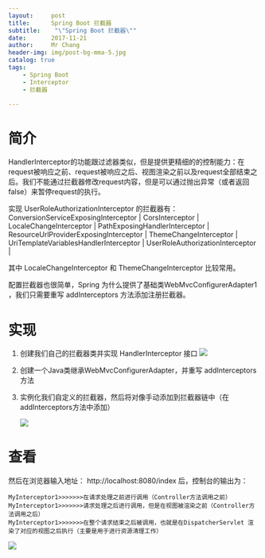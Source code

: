 ```yaml
---
layout:     post
title:     	Spring Boot 拦截器
subtitle:    "\"Spring Boot 拦截器\""
date:       2017-11-21
author:     Mr Chang
header-img: img/post-bg-mma-5.jpg
catalog: true
tags:
    - Spring Boot 
    - Interceptor
    - 拦截器

---
```




# 简介

HandlerInterceptor的功能跟过滤器类似，但是提供更精细的的控制能力：在request被响应之前、request被响应之后、视图渲染之前以及request全部结束之后。我们不能通过拦截器修改request内容，但是可以通过抛出异常（或者返回false）来暂停request的执行。


实现 UserRoleAuthorizationInterceptor 的拦截器有： 
ConversionServiceExposingInterceptor |
CorsInterceptor |
LocaleChangeInterceptor |
PathExposingHandlerInterceptor |
ResourceUrlProviderExposingInterceptor |
ThemeChangeInterceptor |
UriTemplateVariablesHandlerInterceptor |
UserRoleAuthorizationInterceptor |

其中 LocaleChangeInterceptor 和 ThemeChangeInterceptor 比较常用。

配置拦截器也很简单，Spring 为什么提供了基础类WebMvcConfigurerAdapter1 ，我们只需要重写 addInterceptors 方法添加注册拦截器。


# 实现

1. 创建我们自己的拦截器类并实现 HandlerInterceptor 接口
	![](http://cdn-blog.jetbrains.org.cn/17-11-21/6722144.jpg)
	
2. 创建一个Java类继承WebMvcConfigurerAdapter，并重写 addInterceptors 方法
3. 实例化我们自定义的拦截器，然后将对像手动添加到拦截器链中（在addInterceptors方法中添加）

	![](http://cdn-blog.jetbrains.org.cn/17-11-21/24765173.jpg)
	
	
# 查看

然后在浏览器输入地址： http://localhost:8080/index 后，控制台的输出为：

	MyInterceptor1>>>>>>>在请求处理之前进行调用（Controller方法调用之前）
	MyInterceptor1>>>>>>>请求处理之后进行调用，但是在视图被渲染之前（Controller方法调用之后）
	MyInterceptor1>>>>>>>在整个请求结束之后被调用，也就是在DispatcherServlet 渲染了对应的视图之后执行（主要是用于进行资源清理工作）
	
	
![](http://cdn-blog.jetbrains.org.cn/17-11-21/46078190.jpg)